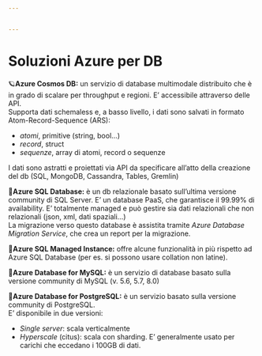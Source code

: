 ```yaml
---


---
```


<h1 id="soluzioni-azure-per-db">Soluzioni Azure per DB</h1>
<p>🪐<strong>Azure Cosmos DB:</strong> un servizio di database multimodale distribuito che è in grado di scalare per throughput e regioni. E’ accessibile attraverso delle API.<br>
Supporta dati schemaless e, a basso livello, i dati sono salvati in formato Atom-Record-Sequence (ARS):</p>
<ul>
<li><em>atomi</em>, primitive (string, bool…)</li>
<li><em>record</em>, struct</li>
<li><em>sequenze</em>, array di atomi, record o sequenze</li>
</ul>
<p>I dati sono astratti e proiettati via API da specificare all’atto della creazione del db (SQL, MongoDB, Cassandra, Tables, Gremlin)</p>
<p>📑<strong>Azure SQL Database:</strong> è un db relazionale basato sull’ultima versione community di SQL Server. E’ un database PaaS, che garantisce il 99.99% di availability. E’ totalmente managed e può gestire sia dati relazionali che non relazionali (json, xml, dati spaziali…)<br>
La migrazione verso questo database è assistita tramite <em>Azure Database Migration Service</em>, che crea un report per la migrazione.</p>
<p>🔧<strong>Azure SQL Managed Instance:</strong> offre alcune funzionalità in più rispetto ad Azure SQL Database (per es. si possono usare collation non latine).</p>
<p>🐬<strong>Azure Database for MySQL:</strong> è un servizio di database basato sulla versione community di MySQL (v. 5.6, 5.7, 8.0)</p>
<p>🐘<strong>Azure Database for PostgreSQL:</strong> è un servizio basato sulla versione community di PostgreSQL.<br>
E’ disponibile in due versioni:</p>
<ul>
<li><em>Single server</em>: scala verticalmente</li>
<li><em>Hyperscale</em> (citus): scala con sharding. E’ generalmente usato per carichi che eccedano i 100GB di dati.</li>
</ul>

